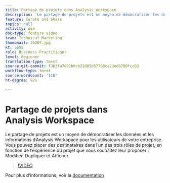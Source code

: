 ```yaml
---
title: Partage de projets dans Analysis Workspace
description: 'Le partage de projets est un moyen de démocratiser les données et les informations d’Analysis Workspace pour les utilisateurs de votre entreprise. Vous pouvez placer des destinataires dans l’un des trois rôles de projet, en fonction de l’expérience du projet que vous souhaitez leur proposer : Modifier, Dupliquer et Afficher.'
feature: Curate and Share
topics: null
activity: use
doc-type: feature video
team: Technical Marketing
thumbnail: 36207.jpg
kt: 5555
role: Business Practitioner
level: Beginner
translation-type: tm+mt
source-git-commit: f3b3fa7d91b0cb21005b57768ca23ed6700fcc03
workflow-type: tm+mt
source-wordcount: '116'
ht-degree: 92%

---
```



# Partage de projets dans Analysis Workspace

Le partage de projets est un moyen de démocratiser les données et les informations d’Analysis Workspace pour les utilisateurs de votre entreprise. Vous pouvez placer des destinataires dans l’un des trois rôles de projet, en fonction de l’expérience du projet que vous souhaitez leur proposer : Modifier, Dupliquer et Afficher.

>[!VIDEO](https://video.tv.adobe.com/v/36207/?quality=12&learn=on)

Pour plus d’informations, voir la [documentation](https://experienceleague.adobe.com/docs/analytics/analyze/analysis-workspace/curate-share/share-projects.html?lang=fr-FR)
